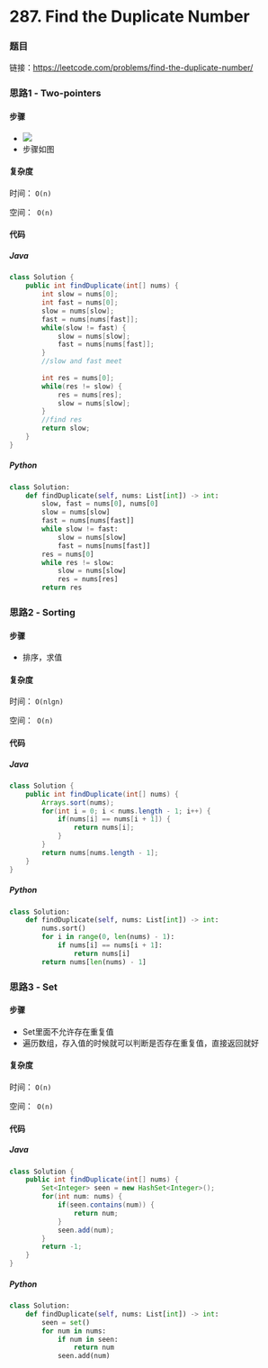 # 287. Find the Duplicate Number

### 题目

链接：https://leetcode.com/problems/find-the-duplicate-number/



### 思路1 - Two-pointers

#### 步骤

- ![](https://leetcode.com/problems/find-the-duplicate-number/Figures/287/simple_cycle.png)
- 步骤如图



#### 复杂度

时间： `O(n)`

空间：` O(n)`

#### 代码

##### Java

```java
class Solution {
    public int findDuplicate(int[] nums) {
        int slow = nums[0];
        int fast = nums[0];
        slow = nums[slow];
        fast = nums[nums[fast]];
        while(slow != fast) {
            slow = nums[slow];
            fast = nums[nums[fast]]; 
        }
        //slow and fast meet
        
        int res = nums[0];
        while(res != slow) {
            res = nums[res];
            slow = nums[slow];
        }
        //find res
        return slow;
    }
}
```



##### Python

```python
class Solution:
    def findDuplicate(self, nums: List[int]) -> int:
        slow, fast = nums[0], nums[0]
        slow = nums[slow]
        fast = nums[nums[fast]]
        while slow != fast:
            slow = nums[slow]
            fast = nums[nums[fast]]
        res = nums[0]
        while res != slow:
            slow = nums[slow]
            res = nums[res]
        return res
```



### 思路2 - Sorting

#### 步骤

- 排序，求值



#### 复杂度

时间： `O(nlgn)`

空间：` O(n)`

#### 代码

##### Java

```java
class Solution {
    public int findDuplicate(int[] nums) {
        Arrays.sort(nums);
        for(int i = 0; i < nums.length - 1; i++) {
            if(nums[i] == nums[i + 1]) {
                return nums[i];
            }
        }
        return nums[nums.length - 1];
    }
}
```



##### Python

```python
class Solution:
    def findDuplicate(self, nums: List[int]) -> int:
        nums.sort()
        for i in range(0, len(nums) - 1):
            if nums[i] == nums[i + 1]:
                return nums[i]
        return nums[len(nums) - 1]
```





### 思路3 - Set

#### 步骤

- Set里面不允许存在重复值
- 遍历数组，存入值的时候就可以判断是否存在重复值，直接返回就好



#### 复杂度

时间： `O(n)`

空间：` O(n)`

#### 代码

##### Java

```java
class Solution {
    public int findDuplicate(int[] nums) {
        Set<Integer> seen = new HashSet<Integer>();
        for(int num: nums) {
            if(seen.contains(num)) {
                return num;
            }
            seen.add(num);
        }
        return -1;
    }
}
```



##### Python

```python
class Solution:
    def findDuplicate(self, nums: List[int]) -> int:
        seen = set()
        for num in nums:
            if num in seen:
                return num
            seen.add(num)
```


